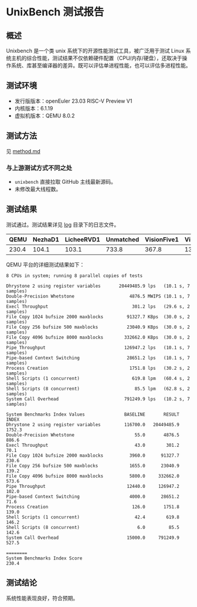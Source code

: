 # UnixBench 测试报告

## 概述

Unixbench 是一个类 unix 系统下的开源性能测试工具，被广泛用于测试 Linux 系统主机的综合性能，测试结果不仅依赖硬件配置（CPU/内存/硬盘），还取决于操作系统、库甚至编译器的差异。既可以评估单进程性能，也可以评估多进程性能。

## 测试环境

- 发行版版本：openEuler 23.03 RISC-V Preview V1
- 内核版本：6.1.19
- 虚拟机版本：QEMU 8.0.2

## 测试方法

见 [method.md](./method.md)

### 与上游测试方式不同之处

- `unixbench` 直接拉取 GitHub 主线最新源码。
- 未修改最大线程数。

## 测试结果

测试通过。测试结果详见 [log](./log) 目录下的日志文件。

| QEMU  | NezhaD1 | LicheeRVD1 | Unmatched | VisionFive1 | VisionFive2 |
|-------|---------|------------|-----------|-------------|-------------|
| 230.4 | 104.1   | 103.1      | 733.8     | 367.8       | 1318.1      |

QEMU 平台的详细测试结果如下：

```
8 CPUs in system; running 8 parallel copies of tests

Dhrystone 2 using register variables       20449485.9 lps   (10.1 s, 7 samples)
Double-Precision Whetstone                     4876.5 MWIPS (10.1 s, 7 samples)
Execl Throughput                                301.2 lps   (29.6 s, 2 samples)
File Copy 1024 bufsize 2000 maxblocks         91327.7 KBps  (30.0 s, 2 samples)
File Copy 256 bufsize 500 maxblocks           23040.9 KBps  (30.0 s, 2 samples)
File Copy 4096 bufsize 8000 maxblocks        332662.0 KBps  (30.0 s, 2 samples)
Pipe Throughput                              126947.2 lps   (10.1 s, 7 samples)
Pipe-based Context Switching                  28651.2 lps   (10.1 s, 7 samples)
Process Creation                               1751.8 lps   (30.2 s, 2 samples)
Shell Scripts (1 concurrent)                    619.8 lpm   (60.4 s, 2 samples)
Shell Scripts (8 concurrent)                     85.5 lpm   (62.8 s, 2 samples)
System Call Overhead                         791249.9 lps   (10.2 s, 7 samples)

System Benchmarks Index Values               BASELINE       RESULT    INDEX
Dhrystone 2 using register variables         116700.0   20449485.9   1752.3
Double-Precision Whetstone                       55.0       4876.5    886.6
Execl Throughput                                 43.0        301.2     70.1
File Copy 1024 bufsize 2000 maxblocks          3960.0      91327.7    230.6
File Copy 256 bufsize 500 maxblocks            1655.0      23040.9    139.2
File Copy 4096 bufsize 8000 maxblocks          5800.0     332662.0    573.6
Pipe Throughput                               12440.0     126947.2    102.0
Pipe-based Context Switching                   4000.0      28651.2     71.6
Process Creation                                126.0       1751.8    139.0
Shell Scripts (1 concurrent)                     42.4        619.8    146.2
Shell Scripts (8 concurrent)                      6.0         85.5    142.6
System Call Overhead                          15000.0     791249.9    527.5
                                                                   ========
System Benchmarks Index Score                                         230.4
```

## 测试结论

系统性能表现良好，符合预期。